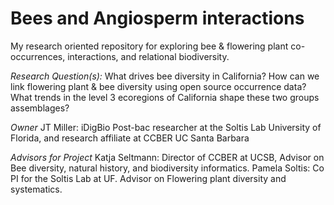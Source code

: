 # Bees and Angiosperm interactions

My research oriented repository for exploring bee & flowering plant co-occurrences, interactions, and relational biodiversity. 

_Research Question(s):_ 
What drives bee diversity in California? How can we link flowering plant & bee diversity using open source occurrence data? What trends in the level 3 ecoregions of California shape these two groups assemblages?

_Owner_
JT Miller: iDigBio Post-bac researcher at the Soltis Lab University of Florida, and research affiliate at CCBER UC Santa Barbara 

_Advisors for Project_
Katja Seltmann: Director of CCBER at UCSB, Advisor on Bee diversity, natural history, and biodiversity informatics. 
Pamela Soltis: Co PI for the Soltis Lab at UF. Advisor on Flowering plant diversity and systematics. 
